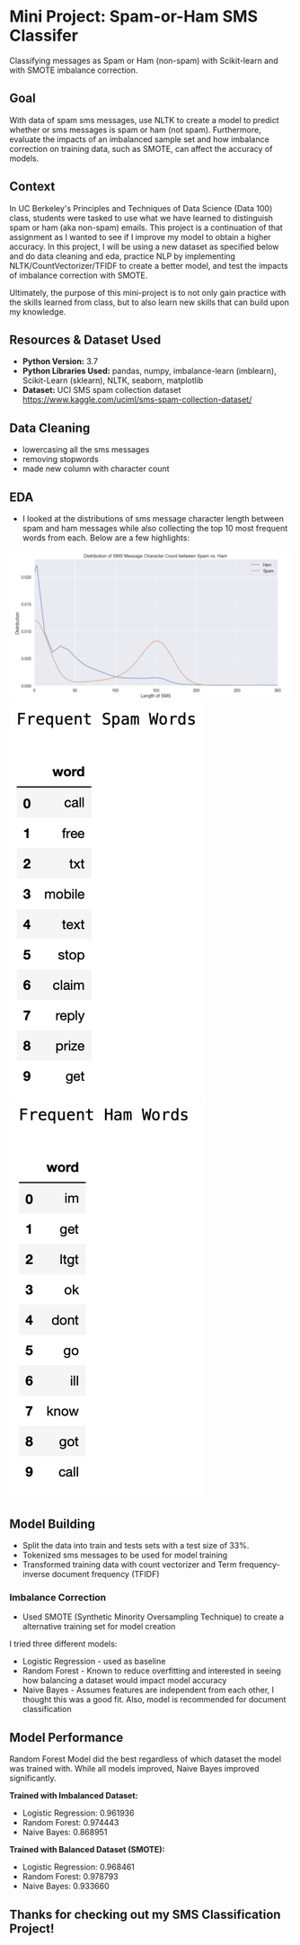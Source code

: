 # Mini Project: Spam-or-Ham SMS Classifer

Classifying messages as Spam or Ham (non-spam) with Scikit-learn and with SMOTE imbalance correction.


## Goal

With data of spam sms messages, use NLTK to create a model to predict whether or sms messages is spam or ham (not spam). Furthermore, evaluate the impacts of an imbalanced sample set and how imbalance correction on training data, such as SMOTE, can affect the accuracy of models.


## Context

In UC Berkeley's Principles and Techniques of Data Science (Data 100) class, students were tasked to use what we have learned to distinguish spam or ham (aka non-spam) emails. This project is a continuation of that assignment as I wanted to see if I improve my model to obtain a higher accuracy. In this project, I will be using a new dataset as specified below and do data cleaning and eda, practice NLP by implementing NLTK/CountVectorizer/TFIDF to create a better model, and test the impacts of imbalance correction with SMOTE. 

Ultimately, the purpose of this mini-project is to not only gain practice with the skills learned from class, but to also learn new skills that can build upon my knowledge.


## Resources & Dataset Used

* **Python Version:** 3.7
* **Python Libraries Used:** pandas, numpy, imbalance-learn (imblearn), Scikit-Learn (sklearn), NLTK, seaborn, matplotlib
* **Dataset:** UCI SMS spam collection dataset https://www.kaggle.com/uciml/sms-spam-collection-dataset/


## Data Cleaning

* lowercasing all the sms messages
* removing stopwords
* made new column with character count 

## EDA

* I looked at the distributions of sms message character length between spam and ham messages while also collecting the top 10 most frequent words from each. Below are a few highlights:

![](/images/char_hist.png)
![Frequent Spam Words](/images/spam_frequent.png) ![Frequent Ham Words](/images/ham_frequent.png)


## Model Building

* Split the data into train and tests sets with a test size of 33%.
* Tokenized sms messages to be used for model training
* Transformed training data with count vectorizer and Term frequency-inverse document frequency (TFIDF)

### Imbalance Correction

* Used SMOTE (Synthetic Minority Oversampling Technique) to create a alternative training set for model creation

I tried three different models:
* Logistic Regression - used as baseline
* Random Forest - Known to reduce overfitting and interested in seeing how balancing a dataset would impact model accuracy
* Naive Bayes - Assumes features are independent from each other, I thought this was a good fit. Also, model is recommended for document classification

## Model Performance

Random Forest Model did the best regardless of which dataset the model was trained with. While all models improved, Naive Bayes improved significantly. 

**Trained with Imbalanced Dataset:**
* Logistic Regression: 0.961936 
* Random Forest: 0.974443 
* Naive Bayes: 0.868951

**Trained with Balanced Dataset (SMOTE):**
* Logistic Regression: 0.968461
* Random Forest: 0.978793
* Naive Bayes: 0.933660


## Thanks for checking out my SMS Classification Project!



